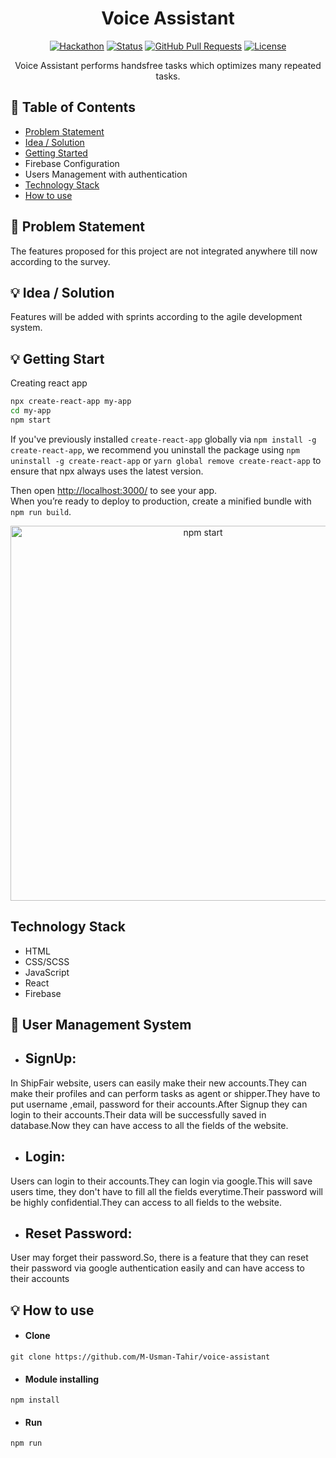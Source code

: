 <h1 align="center">Voice Assistant</h1>


<div align="center">

  [![Hackathon](https://img.shields.io/badge/voiceAssistant-name-purple.svg)](https://voice-assistant.vercel.app/) 
  [![Status](https://img.shields.io/badge/status-active-success.svg)]() 
  [![GitHub Pull Requests](https://img.shields.io/github/issues-pr/kylelobo/The-Documentation-Compendium.svg)](https://github.com/kylelobo/The-Documentation-Compendium/pulls)
  [![License](https://img.shields.io/badge/license-MIT-blue.svg)](LICENSE.md)

</div>

<p align="center"> Voice Assistant performs handsfree tasks which optimizes many repeated tasks.
    <br> 
</p>

## 📝 Table of Contents
- [Problem Statement](#problem_statement)
- [Idea / Solution](#idea)
- [Getting Started](#start)
- Firebase Configuration
- Users Management with authentication
- [Technology Stack](#tech_stack)
- [How to use](#use)


## 🧐 Problem Statement <a name = "problem_statement"></a>
The features proposed for this project are not integrated anywhere till now according to the survey.  


## 💡 Idea / Solution <a name = "idea"></a>
Features will be added with sprints according to the agile development system.

## 💡 Getting Start <a name = "start"></a>
Creating react app

```sh
npx create-react-app my-app
cd my-app
npm start
```

If you've previously installed `create-react-app` globally via `npm install -g create-react-app`, we recommend you uninstall the package using `npm uninstall -g create-react-app` or `yarn global remove create-react-app` to ensure that npx always uses the latest version.


Then open [http://localhost:3000/](http://localhost:3000/) to see your app.<br>
When you’re ready to deploy to production, create a minified bundle with `npm run build`.

<p align='center'>
<img src='https://cdn.jsdelivr.net/gh/facebook/create-react-app@27b42ac7efa018f2541153ab30d63180f5fa39e0/screencast.svg' width='600' alt='npm start'>
</p>

## Technology Stack
- HTML
- CSS/SCSS
- JavaScript
- React
- Firebase

## 👤 User Management System
- <h2>SignUp:</h2>
<p>In  ShipFair website, users can easily make their new accounts.They can make their profiles and can perform tasks as agent or shipper.They have to put username ,email, password for their accounts.After Signup they can login to their accounts.Their data will be successfully saved in database.Now they can have access to all the fields of the website.
  
- <h2>Login:</h2>
<p> Users can login to their accounts.They can login via google.This will save users time, they don't have to fill all the fields everytime.Their password will be highly confidential.They can access to all fields to the website.</p>

- <h2>Reset Password:</h2>
<p>User may forget their password.So, there is a feature that they can reset their password via google authentication easily and can have access to their accounts</p>


## 💡 How to use <a name = "use"></a>
- #### Clone
```
git clone https://github.com/M-Usman-Tahir/voice-assistant
```
- #### Module installing 
```
npm install
```
- #### Run
```
npm run
```
